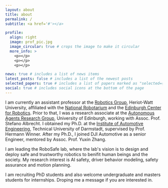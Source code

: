 ```yaml
---
layout: about
title: about
permalink: /
subtitle: <a href='#'></a> 

profile:
  align: right
  image: prof_pic.jpg
  image_circular: true # crops the image to make it circular
  more_info: >
    <p></p>
    <p></p>
    <p></p>

news: true # includes a list of news items
latest_posts: false # includes a list of the newest posts
selected_papers: true # includes a list of papers marked as "selected={true}"
social: true # includes social icons at the bottom of the page
---
```


I am currently an assistant professor at the [Robotics Group](https://www.hw.ac.uk/uk/schools/engineering-physical-sciences/institutes/sensors-signals-systems/robotics-ocean-systems.htm), Heriot-Watt University, affiliated with the [National Robotarium](https://thenationalrobotarium.com) and the [Edinburgh Center for Robotics](https://www.edinburgh-robotics.org). Prior to that, I was a research associate at the [Autonomous Agents Research Group](https://agents.inf.ed.ac.uk), University of Edinburgh, working with Assoc. Prof. Stefano Albrecht. I obtained my Ph.D. at the [Institute of Automotive Engineering](https://www.fzd.tu-darmstadt.de/fzd/index.en.jsp), Technical University of Darmstadt, supervised by Prof. Hermann Winner. After my Ph.D., I joined DJI Automotive as a senior Engineer, mentored by Assoc. Prof. Yuxin Zhang. 

I am leading the RoboSafe lab, where the lab's vision is to design and deploy safe and trustworthy robotics to benifit human beings and the society. My research interest is AI safety, driver behavior modeling, safety assurance and motion planning.

I am recruiting PhD students and also welcome undergraduate and masters students for internships. Droping me a message if you are interested in.
